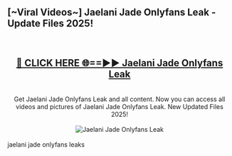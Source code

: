 <h2>[~Viral Videos~] Jaelani Jade Onlyfans Leak - Update Files 2025!</h2>
<br>
<div align="center">
<h2><a href="https://betterlinks.top/A2PfLJ" rel="nofollow">🔴 CLICK HERE 🌐==►► Jaelani Jade Onlyfans Leak</a></h2>
<br>
Get Jaelani Jade Onlyfans Leak and all content. Now you can access all videos and pictures of Jaelani Jade Onlyfans Leak. New Updated Files 2025!
<br>
<br>
<a href="https://betterlinks.top/A2PfLJ" rel="nofollow" data-target="animated-image.originalLink"><img src="https://i.ibb.co.com/WyWwxjT/player-gif2.gif" alt="Jaelani Jade Onlyfans Leak" style="max-width: 100%; display: inline-block;" data-target="animated-image.originalImage"></a>
</div>
<br>
jaelani jade onlyfans leaks